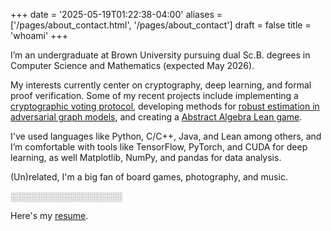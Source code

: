 +++
date = '2025-05-19T01:22:38-04:00'
aliases = ['/pages/about_contact.html', '/pages/about_contact']
draft = false
title = 'whoami'
+++

<style>
.annotation__text {
    background: color-mix(in srgb, var(--accent) 40%, transparent);
    transition: background 0.3s;
    cursor: pointer;
    position: relative;
    color: inherit;
}
.annotation__text--active {
    background: var(--accent);
}
#annotation__footnote-box {
    display: none;
    position: fixed;
    top: 80%;
    right: 2%;
    max-width: 320px;
    background: color-mix(in srgb, var(--bg) 95%, var(--black));
    color: inherit;
    border: 2px solid var(--accent);
    box-shadow: 0 4px 24px rgba(0,0,0,0.1);
    padding: 1em 1.2em;
    z-index: 9999;
    font-size: .9em;
    line-height: 1.5;
    opacity: 0;
    transform: translateY(5px) scale(0.98);
    transition:
        opacity 0.35s cubic-bezier(.4,0,.2,1),
        transform 0.35s cubic-bezier(.4,0,.2,1);
    pointer-events: none;
}
#annotation__footnote-box.show {
    display: block;
    opacity: 1;
    transform: translateY(0) scale(1);
    pointer-events: auto;
}
#annotation__footnote-box.hide {
    opacity: 0;
    transform: translateY(5px) scale(0.98);
    pointer-events: none;
}
@media (max-width: 700px) {
    #annotation__footnote-box {
        display: none !important;
    }
    .annotation__text {
        background: color-mix(in srgb, var(--accent) 40%, transparent);
        transition: background 0.3s;
        cursor: pointer;
        position: relative;
        color: inherit;
        padding: 0 0.2em;
    }
}
</style>
<div id="annotation__footnote-box"></div>
<script>
(function() {
    const isMobile = () => window.matchMedia('(max-width: 700px)').matches;
    let activeAnno = null;
    let animTimeout = null;
    function showFootnote(el) {
        const note = el.getAttribute('data-annotation');
        if (!note) return;
        const box = document.getElementById('annotation__footnote-box');
        if (isMobile()) {
            el.classList.add('annotation__text--mobile');
            el.setAttribute('data-original', el.innerText);
            el.innerHTML = el.getAttribute('data-original') + ' <span style="color:var(--blue)">[</span>' + note + '<span style="color:var(--blue)">]</span>';    } else {
            el.classList.add('annotation__text--active');
            box.innerText = note;
            box.classList.remove('hide');
            box.style.display = 'block';
            void box.offsetWidth;
            box.classList.add('show');
        }
        activeAnno = el;
    }
    function hideFootnote() {
        if (!activeAnno) return;
        const box = document.getElementById('annotation__footnote-box');
        if (isMobile()) {
            if (activeAnno.hasAttribute('data-original')) {
                activeAnno.innerText = activeAnno.getAttribute('data-original');
                activeAnno.classList.remove('annotation__text--mobile');
            }
        } else {
            activeAnno.classList.remove('annotation__text--active');
            box.classList.remove('show');
            box.classList.add('hide');
            clearTimeout(animTimeout);
            animTimeout = setTimeout(() => {
                box.style.display = 'none';
                box.classList.remove('hide');
            }, 350);
        }
        activeAnno = null;
    }
    document.addEventListener('DOMContentLoaded', function() {
        document.querySelectorAll('.annotation__text').forEach(function(el) {
            if (isMobile()) {
                el.addEventListener('click', function(e) {
                    if (activeAnno !== el) {
                        showFootnote(el);
                    } else {
                        hideFootnote();
                    }
                });
            } else {
                el.addEventListener('mouseenter', function() {
                    if (activeAnno !== el) {
                        showFootnote(el);
                    }
                });
                el.addEventListener('click', function() {
                    if (activeAnno !== el) {
                        showFootnote(el);
                    } else {
                        hideFootnote();
                    }
                });
            }
        });
        window.addEventListener('scroll', function() {
            if (activeAnno) {
                hideFootnote();
            }
        });
    });
})();
</script>


I’m an undergraduate at Brown University pursuing dual Sc.B. degrees in Computer Science and Mathematics (expected May 2026). 

My interests currently center on cryptography, deep learning, and formal proof verification. Some of my recent projects include implementing a [cryptographic voting protocol](../projects/vote), developing methods for [robust estimation in adversarial graph models](../projects/robust-estimation-for-the-erdos-renyi-model), and creating a [Abstract Algebra Lean game](https://github.com/Geoc2022/AlgebraGame). 

I've used languages like Python, C/C++, Java, and Lean among others, and I’m comfortable with tools like TensorFlow, PyTorch, and CUDA for deep learning, as well Matplotlib, NumPy, and pandas for data analysis.

<!-- <span class="annotation__text" data-annotation="Or rather in the classroom">Outside the classroom</span>, I’m also active in teaching and outreach, serving as President of Brown's Math Circle.  -->

<!-- Outside the classroom, I’m also active in teaching and outreach, serving as President of Brown's Math Circle. -->

<span class="annotation__text" data-annotation="Ironically, I find a lot of people who like math also like music. It makes sense why they might like board games though">(Un)related</span>, I'm a big fan of board games, photography, and music. 

<span id="hover-area" style="color: var(--bg0)">░░░░░░░░░░░░░░░░░░</span>
<script>
    document.addEventListener('DOMContentLoaded', function() {
        const hoverArea = document.getElementById('hover-area');
        let timer;
        hoverArea.onmouseenter = () => {
            timer = setTimeout(() => {
                hoverArea.outerHTML = '<span id="revealed-text">References: Riley Hartman and Mitchell Perales</span>';
            }, 3000);
        };
        hoverArea.onmouseleave = () => {
            clearTimeout(timer);
        };
    });
</script>

Here's my [resume](/George_Chemmala_resume.pdf).
<!-- 
### **Education**

**Brown University** — Providence, RI
**Sc.B. in Computer Science & Sc.B. in Mathematics** (Major GPA: 4.0)
Expected: May 2026

Relevant Coursework: Data Structures & Algorithms, Deep Learning, Machine Learning, Robust Algorithms for ML, Formal Proof and Verification, Applied Cryptography, Computer Systems, Abstract Algebra, Number Theory, Monte Carlo Simulation

---

### **Projects & Research**

**Vote: Cryptographic Voting Protocol Implementation** — *C++, CryptoPP*
Spring 2025

* Built a secure, end-to-end verifiable voting system using homomorphic encryption and threshold decryption
* Integrated zero-knowledge proofs and blinding to protect voter anonymity and ensure ballot integrity
* Extended the protocol to support multiple candidates and restricted voting per user

**WeensyOS: Virtual Memory Kernel Implementation** — *C, C++, x86 Assembly*
Spring 2025

* Engineered kernel code for managing user/kernel virtual memory and enforcing permissions
* Enhanced memory utilization with dynamic, non-contiguous page allocation
* Optimized fork and exit system calls for efficient process handling
* Implemented overlapping virtual address spaces for process isolation

**[Robust Estimation for the Erdős–Rényi Model](https://github.com/Geoc2022/2952Q_FinalProject)** — *Python, Matplotlib, NumPy, NetworkX*
Fall 2024

* Developed robust algorithms to estimate edge probability $p$ in adversarial Erdős–Rényi graphs
* Proved runtime and accuracy guarantees, surpassing baseline methods
* Evaluated performance on synthetic datasets with 10k+ nodes
* Followed best practices: modular code, visualizations, and reproducibility

**[Spiderverse Style Transfer & Transfer Learning](https://github.com/AzureCoral/Spider-Verse-Style-Transfer)** — *Python, TensorFlow, CUDA*
Spring 2024

* Designed a multi-style transfer pipeline using VGG16 to replicate visual styles from Spiderverse media
* Introduced novel transfer learning techniques for improved texture recognition
* Used CUDA for GPU acceleration, achieving 10x speedup in model training and inference

---

### **Experience**

**President** — *Math Circle*
2023–Present

* Launched a student-led outreach program teaching recreational math to local high school students
* Led program logistics, lesson planning, and administrative oversight

**Teaching Assistant** — *Brown Department of Mathematics & Applied Mathematics*
2024–2025

* Assisted in courses: Statistical Inference I, Abstract Algebra, Applied ODEs
* Led problem-solving sessions, hosted office hours, and graded coursework for classes up to 350 students

**Research Assistant** — *Brown University Directed Reading Program*
2024

* Studied Classical Algebraic Geometry with a focus on algorithmic foundations
* Investigated Gröbner bases, polynomial systems, and computational algebraic methods

**Computer Technician & Teaching Assistant** — *Georgia Governor’s Honors Program (GHP)*
2023

* Supported student research in computational mathematics
* Maintained classroom computing systems for deep learning applications
* Helped debug Python code and optimize machine learning workflows

---

### **Skills & Interests**

**Languages:** Python, C, C++, Java, Lean, Haskell, Julia, LaTeX, Mathematica, MATLAB

**Tools & Software:** VS Code, Vim, PyCharm, IntelliJ, Google Colab, Jupyter, Git, Unix/Linux, Docker, Figma

**Libraries:** pandas, NumPy, scikit-learn, sympy, scipy, Matplotlib, NetworkX, TensorFlow, PyTorch, TorchVision, OpenCV, Sage

**Interests:** Education, Music, Board/Card Games, Photography, [Manim](https://youtu.be/DQVuFo6CSmE?t=1189) -->
